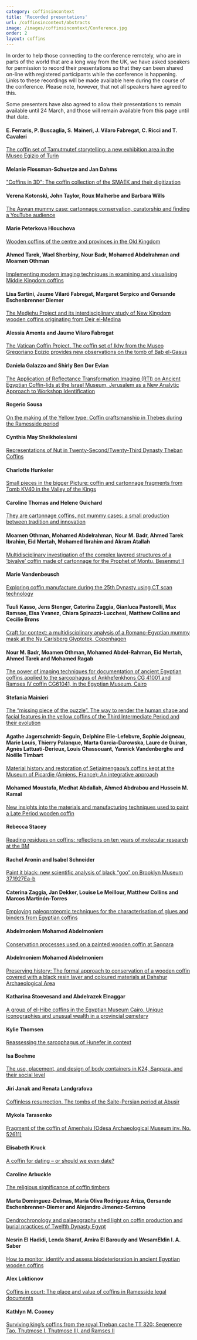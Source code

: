 ```yaml
---
category: coffinsincontext
title: 'Recorded presentations'
url: /coffinsincontext/abstracts
image: /images/coffinsincontext/Conference.jpg
order: 2
layout: coffins
---
```


In order to help those connecting to the conference remotely, who are in parts of the world that are a long way from the UK, we have asked speakers 
for permission to record their presentations so that they can been shared on-line with registered participants while the
conference is happening. Links to these recordings will be made available here during the course of the conference. Please note, however, that not all
speakers have agreed to this.

Some presenters have also agreed to allow their presentations to remain available until 24 March, and those will remain available from this page 
until that date. 

#### E. Ferraris, P. Buscaglia, S. Maineri, J. Vilaro Fabregat, C. Ricci and T. Cavaleri
[The coffin set of Tamutmutef storytelling: a new exhibition area in the Museo Egizio of Turin](https://www.dropbox.com/scl/fi/s6y2n7qkf9tcbo48p1k9j/Ferraris_Buscaglia.mp4?rlkey=c5r5tc68dngv2bt5k0gt5box4&dl=0)

#### Melanie Flossman-Schuetze and Jan Dahms
["Coffins in 3D": The coffin collection of the SMAEK and their digitization](https://www.dropbox.com/scl/fi/bjbykfjzekz16ca5tme7m/Flossman-Schuetze.mp4?rlkey=5ja9i67bjlu2pg3adki5zmgch&dl=0)

#### Verena Kotonski, John Taylor, Roux Malherbe and Barbara Wills
[The Aswan mummy case: cartonnage conservation, curatorship and finding a YouTube audience](https://www.dropbox.com/scl/fi/s2pd6k4ggu7zh69zc5fpj/Kotonski_Taylor_Malherbe_Wills.mp4?rlkey=ptygvyk7dc76hp1vop3135e0s&dl=0)

#### Marie Peterkova Hlouchova
[Wooden coffins of the centre and provinces in the Old Kingdom](https://www.dropbox.com/s/d4ygrkg035w9sm8/Peterkova_Hlouchova.mp4?dl=0)

#### Ahmed Tarek, Wael Sherbiny, Nour Badr, Mohamed Abdelrahman and Moamen Othman
[Implementing modern imaging techniques in examining and visualising Middle Kingdom coffins](https://www.dropbox.com/scl/fi/rv94mgew00r7bu5g3yrl6/Tarek_Sherbiny_Badr_Abdelrahman_Othman.mp4?rlkey=0ueiy8z4edz6ivckjv8w1ixz3&dl=0)

#### Lisa Sartini, Jaume Vilaró Fabregat, Margaret Serpico and Gersande Eschenbrenner Diemer
[The Medjehu Project and its interdisciplinary study of New Kingdom wooden coffins originating from Deir el-Medina](https://www.dropbox.com/scl/fi/fqz8bsgkvyrx6ca6pbrx9/Sartini_Vilaro_Fabregat_Serpico_Diemer.mp4?rlkey=gsz0ji0c9htsnjf8m4pj24poh&dl=0)

#### Alessia Amenta and Jaume Vilaro Fabregat
[The Vatican Coffin Project. The coffin set of Ikhy from the Museo Gregoriano Egizio provides new observations on the tomb of Bab el-Gasus](https://www.dropbox.com/scl/fi/hmdcc2bji2wn8gwzemxeg/Jaume_Amenta.mp4?rlkey=e3l1f4hfpwozkm5orz2go87ci&dl=0)

#### Daniela Galazzo and Shirly Ben Dor Evian
[The Application of Reflectance Transformation Imaging (RTI) on Ancient Egyptian Coffin-lids at the Israel Museum, Jerusalem as a New Analytic Approach to Workshop Identification](https://www.dropbox.com/scl/fi/rayf9uii0zd6ds6tpg5tv/Galazzo_Ben_Dor_Evian.mp4?rlkey=xkilgv8zdl80yz24s1lfr9wik&dl=0)

#### Rogerio Sousa
[On the making of the Yellow type: Coffin craftsmanship in Thebes during the Ramesside period](https://www.dropbox.com/scl/fi/8ura8utfr0u4nqiauh6z3/Sousa.mp4?rlkey=y648hg9oowcwg95k5fl6o497u&dl=0)

#### Cynthia May Sheikholeslami
[Representations of Nut in Twenty-Second/Twenty-Third Dynasty Theban Coffins](https://www.dropbox.com/s/wyvm2l8jtl0wqpb/Sheikholeslami.mp4?dl=0)

#### Charlotte Hunkeler
[Small pieces in the bigger Picture: coffin and cartonnage fragments from Tomb KV40 in the Valley of the Kings](https://www.dropbox.com/scl/fi/yufq291s2upc3kh71pwos/Hunkeler.mp4?rlkey=stlhieyeie5hfxq6eckwaq05o&dl=0)

#### Caroline Thomas and Helene Guichard
[They are cartonnage coffins, not mummy cases: a small production between tradition and innovation](https://www.dropbox.com/scl/fi/edfqogva47i2d410ct2q9/Thomas_Guichard.mp4?rlkey=91j61jghds7sis9497bfb32fe&dl=0)

#### Moamen Othman, Mohamed Abdelrahman, Nour M. Badr, Ahmed Tarek Ibrahim, Eid Mertah, Mohamed Ibrahim and Akram Atallah
[Multidisciplinary investigation of the complex layered structures of a ‘bivalve’ coffin made of cartonnage for the Prophet of Montu, Besenmut II](https://www.dropbox.com/scl/fi/kk07ib2y58go2duxknpzc/M_Abdelrahman.mp4?rlkey=5wt7191ydwq17m6ch4nqtvcg7&dl=0)

#### Marie Vandenbeusch
[Exploring coffin manufacture during the 25th Dynasty using CT scan technology](https://www.dropbox.com/scl/fi/7c4tyuc45t7en62wg0c3z/Vandenbeusch.mp4?rlkey=4mmvzuibo66qg0rzmn75n2ih5&dl=0)

#### Tuuli Kasso, Jens Stenger, Caterina Zaggia, Gianluca Pastorelli, Max Ramsøe, Elsa Yvanez, Chiara Spinazzi-Lucchesi, Matthew Collins and Cecilie Brøns
[Craft for context: a multidisciplinary analysis of a Romano-Egyptian mummy mask at the Ny Carlsberg Glyptotek, Copenhagen](https://www.dropbox.com/scl/fi/o4baeznf0aej611urudkr/Kasso.mp4?rlkey=a366678nals4rktggg99rgl5i&dl=0)

#### Nour M. Badr, Moamen Othman, Mohamed Abdel-Rahman, Eid Mertah, Ahmed Tarek and Mohamed Ragab
[The power of imaging techniques for documentation of ancient Egyptian coffins applied to the sarcophagus of Ankhefenkhons CG 41001 and Ramses IV coffin 
CG61041, in the  Egyptian Museum, Cairo](https://www.dropbox.com/scl/fi/pj2f36crdvlgbdsf79jys/Badr.mp4?rlkey=n5bed0ji7866037f9fbaah7zc&dl=0)

#### Stefania Mainieri
[The “missing piece of the puzzle”. The way to render the human shape and facial features in the yellow coffins of the Third Intermediate Period and 
their evolution](https://www.dropbox.com/s/fgh9td88uwtcgty/Mainieri.mp4?dl=0)

#### Agathe Jagerschmidt-Seguin, Delphine Elie-Lefebvre, Sophie Joigneau, Marie Louis, Thierry Palanque, Marta Garcia-Darowska, Laure de Guiran, Agnès Lattuati-Derieux, Louis Chassouant, Yannick Vandenberghe and Noëlle Timbart
[Material history and restoration of Setjaimengaou’s coffins kept at the Museum of Picardie (Amiens, France): An integrative approach](https://www.dropbox.com/scl/fi/gqg3bxc84cyspw1gc5sqz/Timbart.mp4?rlkey=4q66nvyvlbp47qs0r7ztlhgmi&dl=0)

#### Mohamed Moustafa, Medhat Abdallah, Ahmed Abdrabou and Hussein M. Kamal
[New insights into the materials and manufacturing techniques used to paint a Late Period wooden coffin](https://www.dropbox.com/scl/fi/wbghh7yd2w6wmlscnanyz/M_Moustafa.mp4?rlkey=mq4onu62nn1bnclt819om35r6&dl=0)

#### Rebecca Stacey
[Reading residues on coffins: reflections on ten years of molecular research at the BM](https://www.dropbox.com/scl/fi/b99l07g3delq0wgqdcoy3/Stacey.mp4?rlkey=mmcav4ig2usqug4a0cigbsm9y&dl=0)

#### Rachel Aronin and Isabel Schneider
[Paint it black: new scientific analysis of black “goo” on Brooklyn Museum 37.1927Ea-b](https://www.dropbox.com/s/ebpcget1vvzetar/Aronin_Schneider.mp4?dl=0)

#### Caterina Zaggia, Jan Dekker, Louise Le Meillour, Matthew Collins and Marcos Martinón-Torres
[Employing paleoproteomic techniques for the characterisation of glues and binders from Egyptian coffins](https://www.dropbox.com/s/x2mhzorn72oh32m/Zaggia.mp4?dl=0)

#### Abdelmoniem Mohamed Abdelmoniem 
[Conservation processes used on a painted wooden coffin at Saqqara](https://www.dropbox.com/s/m0b1faqftr84m7f/Abdelmoniem1.mp4?dl=0)

#### Abdelmoniem Mohamed Abdelmoniem
[Preserving history: The formal approach to conservation of a wooden coffin covered with a black resin layer and coloured materials at 
Dahshur Archaeological Area](https://www.dropbox.com/s/r0kw3ok0as2jju8/Abdelmoniem2.mp4?dl=0)

#### Katharina Stoevesand and Abdelrazek Elnaggar
[A group of el-Hibe coffins in the Egyptian Museum Cairo. Unique iconographies and unusual wealth in a provincial cemetery](https://www.dropbox.com/scl/fi/1vg52krzcr2w4a7gqm0gm/Stoevesand.mp4?rlkey=8f1nf76327utyd31x312kvj7p&dl=0)

#### Kylie Thomsen
[Reassessing the sarcophagus of Hunefer in context](https://www.dropbox.com/scl/fi/rw3s6bbdktn03kh4698n6/Thomsen.mp4?rlkey=hngas4mo1zbalsh6xnin1rkzz&dl=0)

#### Isa Boehme
[The use, placement, and design of body containers in K24, Saqqara, and their social level](https://www.dropbox.com/scl/fi/ioshhflq5ns9hzxx918yu/Boehme.mp4?rlkey=hhjcjc8ofu7xb7y3920ynwgfh&dl=0)

#### Jiri Janak and Renata Landgrafova 
[Coffinless resurrection. The tombs of the Saite-Persian period at Abusir](https://www.dropbox.com/scl/fi/irb6u2b5qtnfsbsniuoo3/Janak_Landgrafova.mp4?rlkey=foh7vncqrct6fztllanxv7qyc&dl=0)

#### Mykola Tarasenko
[Fragment of the coffin of Amenhaiu (Odesa Archaeological Museum inv. No. 52611)](https://www.dropbox.com/s/z5fhc5ayicc6uch/Tarasenko.mp4?dl=0)

#### Elisabeth Kruck
[A coffin for dating – or should we even date?](https://www.dropbox.com/s/1dxq8ddnd08umob/Kruck.mp4?dl=0)

#### Caroline Arbuckle
[The religious significance of coffin timbers](https://www.dropbox.com/scl/fi/an8bqt2cfxp8r1rak4x69/Arbuckle_MacLeod.mp4?rlkey=g8ri9oqw7qxojgwsk68yf5877&dl=0)

#### Marta Dominguez-Delmas, María Oliva Rodriguez Ariza, Gersande Eschenbrenner-Diemer and Alejandro Jimenez-Serrano
[Dendrochronology and palaeography shed light on coffin production and burial practices of Twelfth Dynasty Egypt](https://www.dropbox.com/s/nzbjbn9dzeu3yp7/Dom%C3%ADnguez%20Delm%C3%A1s%20et%20al_Dendro%20and%20Palaeography%20coffins.mp4?dl=0)

#### Nesrin El Hadidi, Lenda Sharaf, Amira El Baroudy and WesamEldin I. A. Saber
[How to monitor, identify and assess biodeterioration in ancient Egyptian wooden coffins](https://www.dropbox.com/scl/fi/lm2fvc11rpmip3pz5485e/ElHadidi.mp4?rlkey=28jyg1y4pj5nbpzb6z9w7nxtq&dl=0)

#### Alex Loktionov
[Coffins in court: The place and value of coffins in Ramesside legal documents](https://www.dropbox.com/s/rgkijmm4n4h0af9/Loktionov.mp4?dl=0)

#### Kathlyn M. Cooney
[Surviving king’s coffins from the royal Theban cache TT 320: Seqenenre Tao, Thutmose I, Thutmose III, and Ramses II](https://www.dropbox.com/scl/fi/4o8605vkprvb9enn02pq5/Cooney.mp4?rlkey=qvcfm8mikbrg0ks20geute0m7&dl=0)
